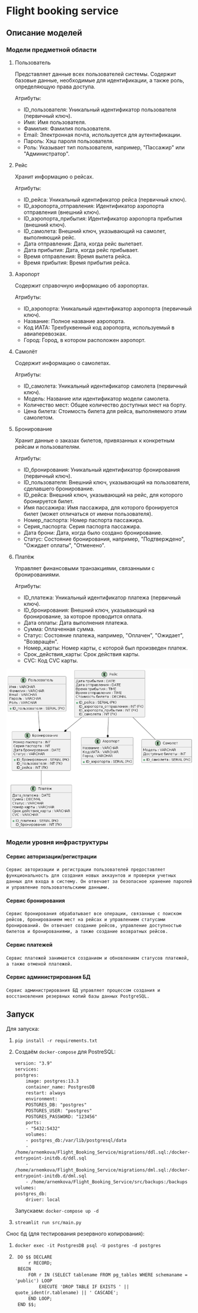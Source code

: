 # Flight booking service

## Описание моделей

### Модели предметной области

1. Пользователь

    Представляет данные всех пользователей системы. Содержит базовые данные, необходимые для идентификации, а также роль, определяющую права доступа.

    Атрибуты:
    * ID_пользователя: Уникальный идентификатор пользователя (первичный ключ).
    * Имя: Имя пользователя.
    * Фамилия: Фамилия пользователя.
    * Email: Электронная почта, используется для аутентификации.
    * Пароль: Хэш пароля пользователя.
    * Роль: Указывает тип пользователя, например, "Пассажир" или "Администратор".

2. Рейс

    Хранит информацию о рейсах.

    Атрибуты:
    * ID_рейса: Уникальный идентификатор рейса (первичный ключ).
    * ID_аэропорта_отправления: Идентификатор аэропорта отправления (внешний ключ).
    * ID_аэропорта_прибытия: Идентификатор аэропорта прибытия (внешний ключ).
    * ID_самолета: Внешний ключ, указывающий на самолет, выполняющий рейс.
    * Дата отправления: Дата, когда рейс вылетает.
    * Дата прибытия: Дата, когда рейс прибывает.
    * Время отправления: Время вылета рейса.
    * Время прибытия: Время прибытия рейса.


3. Аэропорт

    Содержит справочную информацию об аэропортах.

    Атрибуты:
    * ID_аэропорта: Уникальный идентификатор аэропорта (первичный ключ).
    * Название: Полное название аэропорта.
    * Код ИАТА: Трехбуквенный код аэропорта, используемый в авиаперевозках.
    * Город: Город, в котором расположен аэропорт.

4. Самолёт

    Содержит информацию о самолетах.

    Атрибуты:
    * ID_самолета: Уникальный идентификатор самолета (первичный ключ).
    * Модель: Название или идентификатор модели самолета.
    * Количество мест: Общее количество доступных мест на борту.
    * Цена билета: Стоимость билета для рейса, выполняемого этим самолетом.

5. Бронирование

    Хранит данные о заказах билетов, привязанных к конкретным рейсам и пользователям.

    Атрибуты:
    * ID_бронирования: Уникальный идентификатор бронирования (первичный ключ).
    * ID_пользователя: Внешний ключ, указывающий на пользователя, сделавшего бронирование.
    * ID_рейса: Внешний ключ, указывающий на рейс, для которого бронируется билет.
    * Имя пассажира: Имя пассажира, для которого бронируется билет (может отличаться от имени пользователя).
    * Номер_паспорта: Номер паспорта пассажира.
    * Серия_паспорта: Серия паспорта пассажира.
    * Дата брони: Дата, когда было создано бронирование.
    * Статус: Состояние бронирования, например, "Подтверждено", "Ожидает оплаты", "Отменено".

6. Платёж
    
    Управляет финансовыми транзакциями, связанными с бронированиями.

    Атрибуты:
    * ID_платежа: Уникальный идентификатор платежа (первичный ключ).
    * ID_бронирования: Внешний ключ, указывающий на бронирование, за которое проводится оплата.
    * Дата оплаты: Дата выполнения платежа.
    * Сумма: Оплаченная сумма.
    * Статус: Состояние платежа, например, "Оплачен", "Ожидает", "Возвращён".
    * Номер_карты: Номер карты, с которой был произведен платеж.
    * Срок_действия_карты: Срок действия карты.
    * CVC: Код CVC карты.

![Диаграмма моделей предметной области](image/plantuml.png)    


### Модели уровня инфраструктуры

#### Сервис авторизации/регистрации

    Сервис авторизации и регистрации пользователей предоставляет функциональность для создания новых аккаунтов и проверки учетных данных для входа в систему. Он отвечает за безопасное хранение паролей и управление пользовательскими данными.

#### Сервис бронирования

    Сервис бронирования обрабатывает все операции, связанные с поиском рейсов, бронированием мест на рейсах и управлением статусами бронирований. Он отвечает создание рейсов, управление доступностью билетов и бронированиями, а также создание возвратных рейсов.

#### Сервис платежей

    Сервис платежей занимается созданием и обновлением статусов платежей, а также отменой платежей.

#### Сервис администрирования БД

    Сервис администрирования БД управляет процессом создания и восстановления резервных копий базы данных PostgreSQL.

## Запуск 

Для запуска:

1. `pip install -r requirements.txt`
2. Создаём `docker-compose` для PostreSQL:

    ```
    version: "3.9"
    services:
    postgres:
        image: postgres:13.3
        container_name: PostgresDB
        restart: always
        environment:
        POSTGRES_DB: "postgres"
        POSTGRES_USER: "postgres"
        POSTGRES_PASSWORD: "123456"
        ports:
        - "5432:5432"
        volumes:
        - postgres_db:/var/lib/postgresql/data
        - /home/arnemkova/Flight_Booking_Service/migrations/ddl.sql:/docker-entrypoint-initdb.d/ddl.sql
        - /home/arnemkova/Flight_Booking_Service/migrations/dml.sql:/docker-entrypoint-initdb.d/dml.sql
        - /home/arnemkova/Flight_Booking_Service/src/backups:/backups
    volumes:
    postgres_db:
        driver: local
    ```
    Запускаем: `docker-compose up -d`

3. `streamlit run src/main.py`

Снос бд (для тестирования резервного копирования):

1. `docker exec -it PostgresDB psql -U postgres -d postgres`

2. ```
    DO $$ DECLARE
        r RECORD;
    BEGIN
        FOR r IN (SELECT tablename FROM pg_tables WHERE schemaname = 'public') LOOP
            EXECUTE 'DROP TABLE IF EXISTS ' || quote_ident(r.tablename) || ' CASCADE';
        END LOOP;
    END $$;
    ```